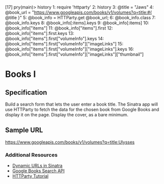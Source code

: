 [17] pry(main)> history
 1: require 'httparty'
 2: history
 3: @title = "Jaws"
 4: @book_url = "https://www.googleapis.com/books/v1/volumes?q=title:#{ @title }"
 5: @book_info = HTTParty.get @book_url;
 6: @book_info.class
 7: @book_info.keys
 8: @book_info[:items].keys
 9: @book_info[:items]
10: @book_info["items"]
11: @book_info["items"].first
12: @book_info["items"].first.keys
13: @book_info["items"].first["volumeInfo"].keys
14: @book_info["items"].first["volumeInfo"]["imageLinks"]
15: @book_info["items"].first["volumeInfo"]["imageLinks"].keys
16: @book_info["items"].first["volumeInfo"]["imageLinks"]["thumbnail"]


# Books I

## Specification

Build a search form that lets the user enter a book title. The Sinatra app will use HTTParty to fetch the data for the chosen book from Google Books and display it on the page. Display the cover, as a bare minimum.

## Sample URL

https://www.googleapis.com/books/v1/volumes?q=title:Ulysses

### Additional Resources

- [Dynamic URLs in Sinatra](http://blog.teamtreehouse.com/ruby-sinatra-dynamic-urls-tutorial)
- [Google Books Search API](https://developers.google.com/books/docs/v1/reference/volumes/list)
- [HTTParty Tutorial](http://blog.teamtreehouse.com/its-time-to-httparty)
